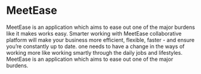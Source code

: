 # MeetEase
MeetEase is an application which aims to ease out one of the major burdens like it makes works easy.
Smarter working with MeetEase collaborative platform will make your business more efficient, flexible, faster - and ensure you’re constantly up to date.
one needs to have a change in the ways of working more like working smartly through the daily jobs and lifestyles. MeetEase is an application which aims to ease out one of the major burdens.

